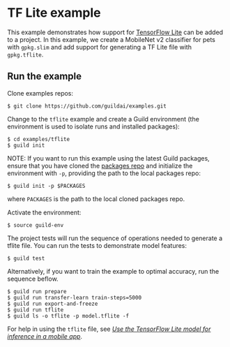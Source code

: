 # TF Lite example

This example demonstrates how support for [TensorFlow
Lite](https://www.tensorflow.org/lite/) can be added to a project.  In
this example, we create a MobileNet v2 classifier for pets with
`gpkg.slim` and add support for generating a TF Lite file with
`gpkg.tflite`.

## Run the example

Clone examples repos:

    $ git clone https://github.com/guildai/examples.git

Change to the `tflite` example and create a Guild environment (the
environment is used to isolate runs and installed packages):

    $ cd examples/tflite
    $ guild init

NOTE: If you want to run this example using the latest Guild packages,
ensure that you have cloned the [packages
repo](https://github.com/guildai/packages) and initialize the
environment with `-p`, providing the path to the local packages repo:

    $ guild init -p $PACKAGES

where `PACKAGES` is the path to the local cloned packages repo.

Activate the environment:

    $ source guild-env

The project tests will run the sequence of operations needed to
generate a tflite file. You can run the tests to demonstrate model
features:

    $ guild test

Alternatively, if you want to train the example to optimal accuracy,
run the sequence beflow.

    $ guild run prepare
    $ guild run transfer-learn train-steps=5000
    $ guild run export-and-freeze
    $ guild run tflite
    $ guild ls -o tflite -p model.tflite -f

For help in using the `tflite` file, see *[Use the TensorFlow Lite
model for inference in a mobile
app](https://www.tensorflow.org/lite/devguide#3_use_the_tensorflow_lite_model_for_inference_in_a_mobile_app)*.
